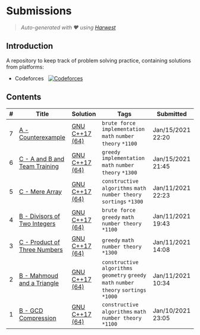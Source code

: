 Submissions
======================
> *Auto-generated with ❤ using [Harwest](https://github.com/nileshsah/harwest-tool)*

## Introduction

A repository to keep track of problem solving practice, containing solutions from platforms:
* Codeforces &nbsp; [![Codeforces](https://run.kaist.ac.kr/badges/codeforces/iamrahul.svg)](https://codeforces.com/profile/iamrahul)


## Contents

| # | Title | Solution | Tags | Submitted |
|---| ----- | -------- | ---- | --------- |
7 | [A - Counterexample ](https://codeforces.com/contest/483/problem/A) | [GNU C++17 (64)](./codeforces/483/A.cpp) | `brute force` `implementation` `math` `number theory` `*1100` | Jan/15/2021 22:20 | 
6 | [C - A and B and Team Training](https://codeforces.com/contest/519/problem/C) | [GNU C++17 (64)](./codeforces/519/C.cpp) | `greedy` `implementation` `math` `number theory` `*1300` | Jan/15/2021 21:45 | 
5 | [C - Mere Array](https://codeforces.com/contest/1401/problem/C) | [GNU C++17 (64)](./codeforces/1401/C.cpp) | `constructive algorithms` `math` `number theory` `sortings` `*1300` | Jan/11/2021 22:23 | 
4 | [B - Divisors of Two Integers](https://codeforces.com/contest/1108/problem/B) | [GNU C++17 (64)](./codeforces/1108/B.cpp) | `brute force` `greedy` `math` `number theory` `*1100` | Jan/11/2021 19:43 | 
3 | [C - Product of Three Numbers](https://codeforces.com/contest/1294/problem/C) | [GNU C++17 (64)](./codeforces/1294/C.cpp) | `greedy` `math` `number theory` `*1300` | Jan/11/2021 14:08 | 
2 | [B - Mahmoud and a Triangle](https://codeforces.com/contest/766/problem/B) | [GNU C++17 (64)](./codeforces/766/B.cpp) | `constructive algorithms` `geometry` `greedy` `math` `number theory` `sortings` `*1000` | Jan/11/2021 10:34 | 
1 | [B - GCD Compression](https://codeforces.com/contest/1370/problem/B) | [GNU C++17 (64)](./codeforces/1370/B.cpp) | `constructive algorithms` `math` `number theory` `*1100` | Jan/10/2021 23:05 | 